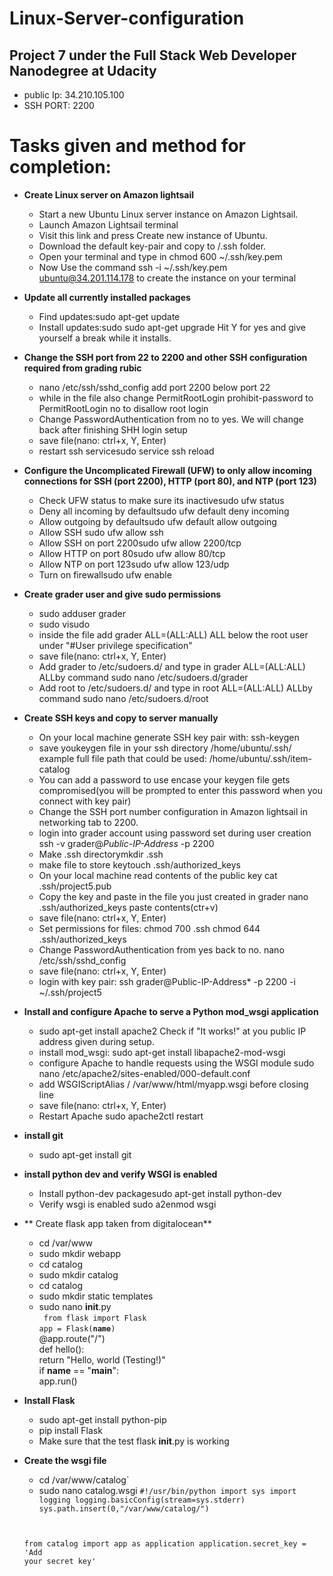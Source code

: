 # Linux-Server-configuration

## Project 7 under the Full Stack Web Developer Nanodegree at Udacity

* public Ip: 34.210.105.100
* SSH PORT: 2200
# Tasks given and method for completion:
* **Create Linux server on Amazon lightsail**
  * Start a new Ubuntu Linux server instance on Amazon Lightsail.
  * Launch Amazon Lightsail terminal
  * Visit this link and press Create new instance of Ubuntu.
  * Download the default key-pair and copy to /.ssh folder.
  * Open your terminal and type in chmod 600 ~/.ssh/key.pem
  * Now Use the command ssh -i ~/.ssh/key.pem ubuntu@34.201.114.178 to create the instance on your terminal

* **Update all currently installed packages**
  * Find updates:sudo apt-get update
  * Install updates:sudo sudo apt-get upgrade Hit Y for yes and give yourself a break while it installs.
* **Change the SSH port from 22 to 2200 and other SSH configuration required from grading rubic**
  * nano /etc/ssh/sshd_config add port 2200 below port 22
  * while in the file also change PermitRootLogin prohibit-password to PermitRootLogin no to disallow root login
  * Change PasswordAuthentication from no to yes. We will change back after finishing SHH login setup
  * save file(nano: ctrl+x, Y, Enter)
  * restart ssh servicesudo service ssh reload
* **Configure the Uncomplicated Firewall (UFW) to only allow incoming connections for SSH (port 2200), HTTP (port 80), and NTP (port 123)**
  * Check UFW status to make sure its inactivesudo ufw status
  * Deny all incoming by defaultsudo ufw default deny incoming
  * Allow outgoing by defaultsudo ufw default allow outgoing
  * Allow SSH sudo ufw allow ssh
  * Allow SSH on port 2200sudo ufw allow 2200/tcp
  * Allow HTTP on port 80sudo ufw allow 80/tcp
  * Allow NTP on port 123sudo ufw allow 123/udp
  * Turn on firewallsudo ufw enable
* **Create grader user and give sudo permissions**
  * sudo adduser grader
  * sudo visudo
  * inside the file add grader ALL=(ALL:ALL) ALL below the root user under "#User privilege specification"
  * save file(nano: ctrl+x, Y, Enter)
  * Add grader to /etc/sudoers.d/ and type in grader ALL=(ALL:ALL) ALLby command sudo nano /etc/sudoers.d/grader
  * Add root to /etc/sudoers.d/ and type in root ALL=(ALL:ALL) ALLby command sudo nano /etc/sudoers.d/root
* **Create SSH keys and copy to server manually**
  * On your local machine generate SSH key pair with: ssh-keygen
  * save youkeygen file in your ssh directory /home/ubuntu/.ssh/ example full file path that could be used: /home/ubuntu/.ssh/item-catalog
  * You can add a password to use encase your keygen file gets compromised(you will be prompted to enter this password when you connect with key pair)
  * Change the SSH port number configuration in Amazon lightsail in networking tab to 2200.
  * login into grader account using password set during user creation ssh -v grader@*Public-IP-Address* -p 2200
  * Make .ssh directorymkdir .ssh
  * make file to store keytouch .ssh/authorized_keys
  * On your local machine read contents of the public key cat .ssh/project5.pub
  * Copy the key and paste in the file you just created in grader nano .ssh/authorized_keys paste contents(ctr+v)
  * save file(nano: ctrl+x, Y, Enter)
  * Set permissions for files: chmod 700 .ssh chmod 644 .ssh/authorized_keys
  * Change PasswordAuthentication from yes back to no. nano /etc/ssh/sshd_config
  * save file(nano: ctrl+x, Y, Enter)
  * login with key pair: ssh grader@Public-IP-Address* -p 2200 -i ~/.ssh/project5
* **Install and configure Apache to serve a Python mod_wsgi application**
  * sudo apt-get install apache2 Check if "It works!" at you public IP address given during setup.
  * install mod_wsgi: sudo apt-get install libapache2-mod-wsgi
  * configure Apache to handle requests using the WSGI module sudo nano /etc/apache2/sites-enabled/000-default.conf
  * add WSGIScriptAlias / /var/www/html/myapp.wsgi before </VirtualHost> closing line
  * save file(nano: ctrl+x, Y, Enter)
  * Restart Apache sudo apache2ctl restart
* **install git**
  * sudo apt-get install git
* **install python dev and verify WSGI is enabled**
  * Install python-dev packagesudo apt-get install python-dev
  * Verify wsgi is enabled sudo a2enmod wsgi
* ** Create flask app taken from digitalocean**
  * cd /var/www
  * sudo mkdir webapp
  * cd catalog
  * sudo mkdir catalog
  * cd catalog
  * sudo mkdir static templates
  * sudo nano __init__.py  
  <code> from flask import Flask</code>   
  <code>app = Flask(__name__)</code>    
@app.route("/")  
def hello():  
    return "Hello, world (Testing!)"  
if __name__ == "__main__":  
app.run() </code>
* **Install Flask**
  * sudo apt-get install python-pip
  * pip install Flask
  * Make sure that the test flask __init__.py is working 
* **Create the wsgi file**
  * cd /var/www/catalog`
  * sudo nano catalog.wsgi
  <code>#!/usr/bin/python
  import sys
  import logging
  logging.basicConfig(stream=sys.stderr)
  sys.path.insert(0,"/var/www/catalog/")

  from catalog import app as application
  application.secret_key = 'Add your secret key' </code>
  
